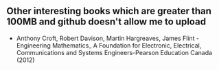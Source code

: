 ## Other interesting books which are greater than 100MB and github doesn't allow me to upload
- Anthony Croft, Robert Davison, Martin Hargreaves, James Flint - Engineering Mathematics_ A Foundation for Electronic, Electrical, Communications and Systems Engineers-Pearson Education Canada (2012)
